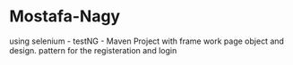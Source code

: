 # Mostafa-Nagy
using selenium - testNG - Maven Project
with frame work page object and design. pattern 
for the registeration and login
